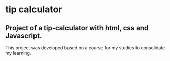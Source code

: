 # tip calculator
<h2>Project of a tip-calculator with html, css and Javascript.</h2>
<p>This project was developed based on a course for my studies to consolidate my learning.</p>



